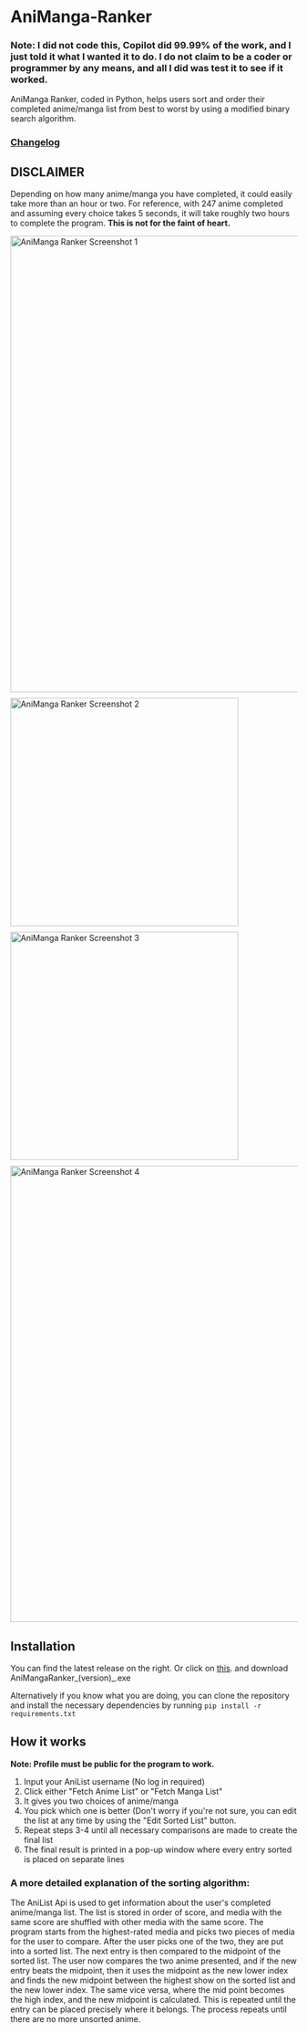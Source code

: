 # AniManga-Ranker
### __Note: I did not code this, Copilot did 99.99% of the work, and I just told it what I wanted it to do. I do not claim to be a coder or programmer by any means, and all I did was test it to see if it worked.__

AniManga Ranker, coded in Python, helps users sort and order their completed anime/manga list from best to worst by using a modified binary search algorithm. 

### [Changelog](https://github.com/Joeytheduck1/AniManga-Ranker/wiki/Changelog)
## DISCLAIMER
Depending on how many anime/manga you have completed, it could easily take more than an hour or two. For reference, with 247 anime completed and assuming every choice takes 5 seconds, it will take roughly two hours to complete the program. __This is not for the faint of heart.__

<div style="display: flex; flex-wrap: wrap; gap: 10px;">
  <img src="https://i.ibb.co/RpNGgt5L/image.png" alt="AniManga Ranker Screenshot 1" width="800">
  <img src="https://i.ibb.co/HT9Wny3y/Screenshot-2025-04-17-195803.png" alt="AniManga Ranker Screenshot 2" width="400">
  <img src="https://i.ibb.co/20x8Nn5n/Screenshot-2025-04-17-195853.png" alt="AniManga Ranker Screenshot 3" width="400">
  <img src="https://i.ibb.co/Z17CvMtr/Screenshot-2025-04-19-170613.png" alt="AniManga Ranker Screenshot 4" width="800">
</div>

## Installation
You can find the latest release on the right. Or click on [this](https://github.com/Joeytheduck1/AniManga-Ranker/releases/latest). and download AniMangaRanker_(version)_.exe

Alternatively if you know what you are doing, you can clone the repository and install the necessary dependencies by running `pip install -r requirements.txt`


## How it works
__Note: Profile must be public for the program to work.__
1. Input your AniList username (No log in required)
2. Click either "Fetch Anime List" or "Fetch Manga List"
3. It gives you two choices of anime/manga
4. You pick which one is better (Don't worry if you're not sure, you can edit the list at any time by using the "Edit Sorted List" button.
5. Repeat steps 3-4 until all necessary comparisons are made to create the final list
6. The final result is printed in a pop-up window where every entry sorted is placed on separate lines

### A more detailed explanation of the sorting algorithm:
The AniList Api is used to get information about the user's completed anime/manga list. The list is stored in order of score, and media with the same score are shuffled with other media with the same score. The program starts from the highest-rated media and picks two pieces of media for the user to compare. After the user picks one of the two, they are put into a sorted list. The next entry is then compared to the midpoint of the sorted list. The user now compares the two anime presented, and if the new entry beats the midpoint, then it uses the midpoint as the new lower index and finds the new midpoint between the highest show on the sorted list and the new lower index. The same vice versa, where the mid point becomes the high index, and the new midpoint is calculated. This is repeated until the entry can be placed precisely where it belongs. The process repeats until there are no more unsorted anime.
